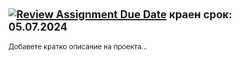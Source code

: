 [![Review Assignment Due Date](https://classroom.github.com/assets/deadline-readme-button-22041afd0340ce965d47ae6ef1cefeee28c7c493a6346c4f15d667ab976d596c.svg)](https://classroom.github.com/a/KrgnJiER)
краен срок: 05.07.2024
---
Добавете кратко описание на проекта...
